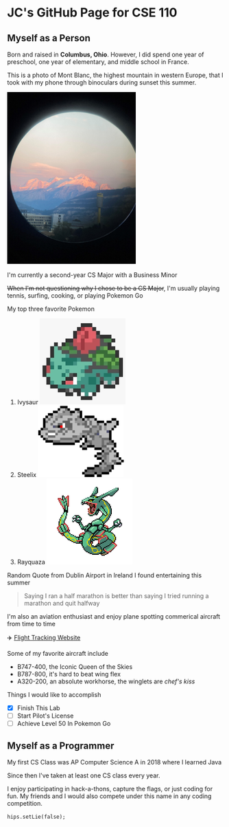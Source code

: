 # JC's GitHub Page for CSE 110
## Myself as a Person
Born and raised in **Columbus, Ohio**. However, I did spend one year of preschool, one year of elementary, and middle school in France.

This is a photo of Mont Blanc, the highest mountain in western Europe, that I took with my phone through binoculars during sunset this summer.

<img src="/assets/IMG_2648.jpg" alt="Mont Blanc" width="300" height="400"/>


I'm currently a second-year CS Major with a Business Minor

~~When I'm not questioning why I chose to be a CS Major~~, I'm usually playing tennis, surfing, cooking, or playing Pokemon Go

My top three favorite Pokemon
1. Ivysaur ![Ivysaur](assets/IvysaurResized.jpg)
2. Steelix ![Steelix](assets/SteelixResized.png)
3. Rayquaza ![Rayquaza](assets/RayquazaResized.png)

Random Quote from Dublin Airport in Ireland I found entertaining this summer
> Saying I ran a half marathon is better than saying I tried running a marathon and quit halfway

I'm also an aviation enthusiast and enjoy plane spotting commerical aircraft from time to time

:airplane: [Flight Tracking Website](flightradar24.com)

Some of my favorite aircraft include
- B747-400, the Iconic Queen of the Skies
- B787-800, it's hard to beat wing flex
- A320-200, an absolute workhorse, the winglets are *chef's kiss* 

Things I would like to accomplish

- [x] Finish This Lab
- [ ] Start Pilot's License
- [ ] Achieve Level 50 In Pokemon Go

## Myself as a Programmer
My first CS Class was AP Computer Science A in 2018 where I learned Java

Since then I've taken at least one CS class every year.

I enjoy participating in hack-a-thons, capture the flags, or just coding for fun.
My friends and I would also compete under this name in any coding competition.
```
hips.setLie(false);
```
